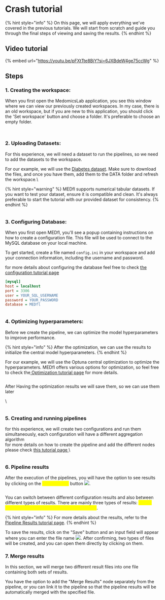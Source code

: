 # Crash tutorial

{% hint style="info" %}
On this page, we will apply everything we've covered in the previous tutorials. We will start from scratch and guide you through the final steps of viewing and saving the results.
{% endhint %}

## Video tutorial

{% embed url="https://youtu.be/pFXtTte8BjY?si=6JXBdeW4ge75ccWg" %}

## Steps&#x20;

### 1. Creating the workspace:&#x20;

When you first open the MedomicsLab application, you see this window where we can view our previously created workspaces. In my case, there is an old workspace, but if you are new to this application, you should click the 'Set workspace' button and choose a folder. It's preferable to choose an empty folder.

<figure><img src="../../../.gitbook/assets/List of nodes (10).png" alt=""><figcaption></figcaption></figure>

<figure><img src="../../../.gitbook/assets/image (39).png" alt=""><figcaption></figcaption></figure>

### 2. Uploading Datasets:

&#x20;For this experience, we will need a dataset to run the pipelines, so we need to add the datasets to the workspace.

For our example, we will use the [Diabetes dataset](https://drive.google.com/drive/folders/1i3kGKTxq-1XulRQNU7iKksYs2fGGzCAj?usp=sharing). Make sure to download the files, and once you have them, add them to the DATA folder and refresh the workspace.\


{% hint style="warning" %}
MEDfl supports numerical tabular datasets. If you want to test your dataset, ensure it is compatible and clean. It's always preferable to start the tutorial with our provided dataset for consistency.
{% endhint %}

<figure><img src="../../../.gitbook/assets/image (40).png" alt=""><figcaption></figcaption></figure>

### 3. Configuring Database:&#x20;

When you first open MEDfl, you'll see a popup containing instructions on how to create a configuration file. This file will be used to connect to the MySQL database on your local machine.

To get started, create a file named `config.ini` in your workspace and add your connection information, including the username and password.

for more details about configuring the database feel free to check [the configuration tutorial page ](configure-database.md)

```ini
[mysql]
host = localhost
port = 3306
user = YOUR_SQL_USERNAME
password = YOUR_PASSWORD
database = MEDfl
```

<figure><img src="../../../.gitbook/assets/image (41).png" alt=""><figcaption></figcaption></figure>

### 4. Optimizing hyperparameters:&#x20;

Before we create the pipeline, we can optimize the model hyperparameters to improve performance.&#x20;

{% hint style="info" %}
After the optimization, we can use the results to initialize the central model hyperparameters.
{% endhint %}

For our example, we will use the Optuna central optimization to optimize the hyperparameters. MEDfl offers various options for optimization, so feel free to check the[ Optimization tutorial page](hyperparameters-optimization.md) for more details.

<figure><img src="../../../.gitbook/assets/image (42).png" alt=""><figcaption></figcaption></figure>

After Having the optimization results we will save them, so we can use them later&#x20;

\


<figure><img src="../../../.gitbook/assets/image (45).png" alt=""><figcaption></figcaption></figure>

### 5. Creating and running pipelines&#x20;

for this experience, we will create two configurations and run them simultaneously, each configuration will have a different aggregation algorithm \
for more details on how to create the pipeline and add the different nodes please check [this tutorial page  ](create-pipelines.md)\


<figure><img src="../../../.gitbook/assets/image (46).png" alt=""><figcaption></figcaption></figure>

### 6. Pipeline results&#x20;

After the execution of the pipelines, you will have the option to see results by clicking on the <mark style="color:yellow;">"See results"</mark> button ![](<../../../.gitbook/assets/image (2).png>).

<figure><img src="../../../.gitbook/assets/image (1) (1) (1) (1).png" alt=""><figcaption></figcaption></figure>

&#x20;You can switch between different configuration results and also between different types of results. There are mainly three types of results: <mark style="color:yellow;">Global results, results by node, and compare results</mark>.&#x20;

{% hint style="info" %}
For more details about the results, refer to the [Pipeline Results tutorial page](pipeline-results.md).
{% endhint %}

To save the results, click on the "Save" button and an input field will appear where you can enter the file name ![](<../../../.gitbook/assets/image (2) (1).png>). After confirming, two types of files will be created, and you can open them directly by clicking on them.&#x20;

### 7. Merge results&#x20;

In this section, we will merge two different result files into one file containing both sets of results.

&#x20;You have the option to add the "Merge Results" node separately from the pipeline, or you can link it to the pipeline so that the pipeline results will be automatically merged with the specified file.
